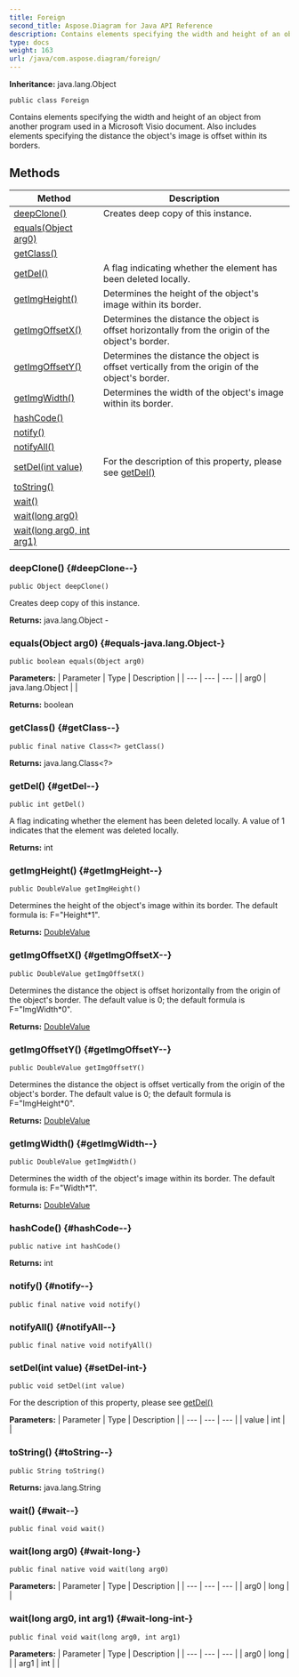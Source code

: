 ```yaml
---
title: Foreign
second_title: Aspose.Diagram for Java API Reference
description: Contains elements specifying the width and height of an object from another program used in a Microsoft Visio document.
type: docs
weight: 163
url: /java/com.aspose.diagram/foreign/
---
```


**Inheritance:**
java.lang.Object
```
public class Foreign
```

Contains elements specifying the width and height of an object from another program used in a Microsoft Visio document. Also includes elements specifying the distance the object's image is offset within its borders.
## Methods

| Method | Description |
| --- | --- |
| [deepClone()](#deepClone--) | Creates deep copy of this instance. |
| [equals(Object arg0)](#equals-java.lang.Object-) |  |
| [getClass()](#getClass--) |  |
| [getDel()](#getDel--) | A flag indicating whether the element has been deleted locally. |
| [getImgHeight()](#getImgHeight--) | Determines the height of the object's image within its border. |
| [getImgOffsetX()](#getImgOffsetX--) | Determines the distance the object is offset horizontally from the origin of the object's border. |
| [getImgOffsetY()](#getImgOffsetY--) | Determines the distance the object is offset vertically from the origin of the object's border. |
| [getImgWidth()](#getImgWidth--) | Determines the width of the object's image within its border. |
| [hashCode()](#hashCode--) |  |
| [notify()](#notify--) |  |
| [notifyAll()](#notifyAll--) |  |
| [setDel(int value)](#setDel-int-) | For the description of this property, please see [getDel()](../../com.aspose.diagram/foreign\#getDel--) |
| [toString()](#toString--) |  |
| [wait()](#wait--) |  |
| [wait(long arg0)](#wait-long-) |  |
| [wait(long arg0, int arg1)](#wait-long-int-) |  |
### deepClone() {#deepClone--}
```
public Object deepClone()
```


Creates deep copy of this instance.

**Returns:**
java.lang.Object - 
### equals(Object arg0) {#equals-java.lang.Object-}
```
public boolean equals(Object arg0)
```




**Parameters:**
| Parameter | Type | Description |
| --- | --- | --- |
| arg0 | java.lang.Object |  |

**Returns:**
boolean
### getClass() {#getClass--}
```
public final native Class<?> getClass()
```




**Returns:**
java.lang.Class<?>
### getDel() {#getDel--}
```
public int getDel()
```


A flag indicating whether the element has been deleted locally. A value of 1 indicates that the element was deleted locally.

**Returns:**
int
### getImgHeight() {#getImgHeight--}
```
public DoubleValue getImgHeight()
```


Determines the height of the object's image within its border. The default formula is: F="Height\*1".

**Returns:**
[DoubleValue](../../com.aspose.diagram/doublevalue)
### getImgOffsetX() {#getImgOffsetX--}
```
public DoubleValue getImgOffsetX()
```


Determines the distance the object is offset horizontally from the origin of the object's border. The default value is 0; the default formula is F="ImgWidth\*0".

**Returns:**
[DoubleValue](../../com.aspose.diagram/doublevalue)
### getImgOffsetY() {#getImgOffsetY--}
```
public DoubleValue getImgOffsetY()
```


Determines the distance the object is offset vertically from the origin of the object's border. The default value is 0; the default formula is F="ImgHeight\*0".

**Returns:**
[DoubleValue](../../com.aspose.diagram/doublevalue)
### getImgWidth() {#getImgWidth--}
```
public DoubleValue getImgWidth()
```


Determines the width of the object's image within its border. The default formula is: F="Width\*1".

**Returns:**
[DoubleValue](../../com.aspose.diagram/doublevalue)
### hashCode() {#hashCode--}
```
public native int hashCode()
```




**Returns:**
int
### notify() {#notify--}
```
public final native void notify()
```




### notifyAll() {#notifyAll--}
```
public final native void notifyAll()
```




### setDel(int value) {#setDel-int-}
```
public void setDel(int value)
```


For the description of this property, please see [getDel()](../../com.aspose.diagram/foreign\#getDel--)

**Parameters:**
| Parameter | Type | Description |
| --- | --- | --- |
| value | int |  |

### toString() {#toString--}
```
public String toString()
```




**Returns:**
java.lang.String
### wait() {#wait--}
```
public final void wait()
```




### wait(long arg0) {#wait-long-}
```
public final native void wait(long arg0)
```




**Parameters:**
| Parameter | Type | Description |
| --- | --- | --- |
| arg0 | long |  |

### wait(long arg0, int arg1) {#wait-long-int-}
```
public final void wait(long arg0, int arg1)
```




**Parameters:**
| Parameter | Type | Description |
| --- | --- | --- |
| arg0 | long |  |
| arg1 | int |  |

